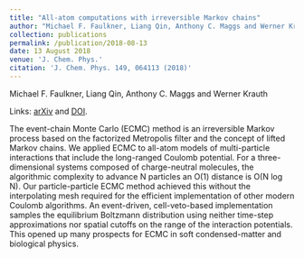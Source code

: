 ```yaml
---
title: "All-atom computations with irreversible Markov chains"
author: "Michael F. Faulkner, Liang Qin, Anthony C. Maggs and Werner Krauth"
collection: publications
permalink: /publication/2018-08-13
date: 13 August 2018
venue: 'J. Chem. Phys.'
citation: 'J. Chem. Phys. 149, 064113 (2018)'
---
```


Michael F. Faulkner, Liang Qin, Anthony C. Maggs and Werner Krauth

Links: [arXiv](https://arxiv.org/abs/1804.05795) and [DOI](http://doi.org/10.1063/1.5036638).

The event-chain Monte Carlo (ECMC) method is an irreversible Markov process based on the factorized Metropolis filter and the concept of lifted Markov chains. We applied ECMC to all-atom models of multi-particle interactions that include the long-ranged Coulomb potential. For a three-dimensional systems composed of charge-neutral molecules, the algorithmic complexity to advance N particles an O(1) distance is O(N log N). Our particle-particle ECMC method achieved this without the interpolating mesh required for the efficient implementation of other modern Coulomb algorithms. An event-driven, cell-veto-based implementation samples the equilibrium Boltzmann distribution using neither time-step approximations nor spatial cutoffs on the range of the interaction potentials. This opened up many prospects for ECMC in soft condensed-matter and biological physics.

